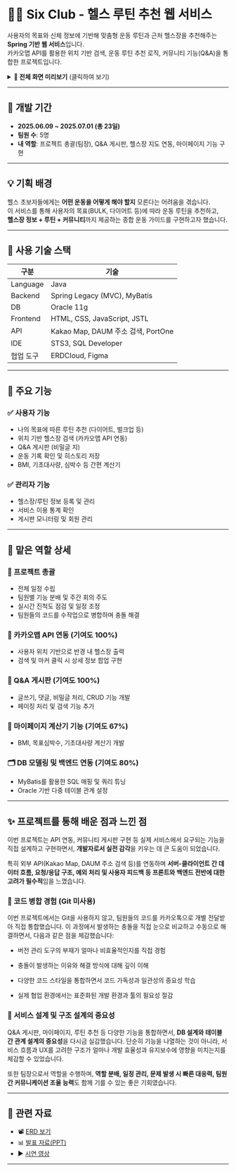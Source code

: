 # 🏋️‍♂️ Six Club - 헬스 루틴 추천 웹 서비스

사용자의 목표와 신체 정보에 기반해 맞춤형 운동 루틴과 근처 헬스장을 추천해주는 **Spring 기반 웹 서비스**입니다.  
카카오맵 API를 활용한 위치 기반 검색, 운동 루틴 추천 로직, 커뮤니티 기능(Q&A)을 통합한 프로젝트입니다.

<details>
<summary><strong>📸 전체 화면 미리보기</strong> (클릭하여 보기)</summary>

| 구분 | 화면 | 미리보기 |
|------|------|----------|
| 공통 | 메인 | <img height="300" alt="image" src="https://github.com/user-attachments/assets/b3b00f24-9b83-421d-8a23-9c40d5bef91f" /> |
| 공통 | 로그인 | <img height="300" alt="image" src="https://github.com/user-attachments/assets/19eae8ee-7a7c-42da-8b90-a21ad808114e" /> |
| 공통 | Q&A | <img height="300" alt="image" src="https://github.com/user-attachments/assets/c033edba-d801-4125-9a00-f102f8b92083" /> <img height="300" alt="image" src="https://github.com/user-attachments/assets/4a935887-c5d8-45bb-9bdc-eee9c04270e8" /> |
| 사용자 | 간편 계산기 | <img height="300" alt="image" src="https://github.com/user-attachments/assets/cccfe8b7-d7b9-46f4-88f8-fb447d977b12" /> |
| 사용자 | 구독관리 | <img height="300" alt="image" src="https://github.com/user-attachments/assets/eeaa5495-4240-43fc-b842-6ff69952ec39" /> <img height="300" alt="image" src="https://github.com/user-attachments/assets/20ee7e84-4fce-4f02-8113-648dcc4d2c3a" /> |
| 사용자 | 운동 하러가기 |<img height="300" alt="image" src="https://github.com/user-attachments/assets/fd7d7de1-41de-4573-8522-141c606876ad" /> <img height="300" alt="image" src="https://github.com/user-attachments/assets/162891c2-4b54-4afd-b04e-a06e41f3bf21" /><br> <img height="300" alt="image" src="https://github.com/user-attachments/assets/f1787689-69b5-4a2a-841e-61e3ef14d509" /> |
| 사용자 | 운동 히스토리 | <img height="300" alt="image" src="https://github.com/user-attachments/assets/0cee335b-b875-4679-b6f5-5fa73c8d7784" /> <img height="300" alt="image" src="https://github.com/user-attachments/assets/f20bb99b-d0ea-4143-8a78-bb71b26d2198" /> |
| 사용자 | 근처 헬스장 | <img height="300" alt="image" src="https://github.com/user-attachments/assets/a0ec1a10-2b4f-4b28-95e2-5f20ae9d0778" /> |
| 사용자 | 운동 장비 추천 | <img height="300" alt="image" src="https://github.com/user-attachments/assets/36b718f9-bee9-4872-8b03-a545a99539f6" /> |
| 관리자 | 관리자 메인 | <img height="300" alt="image" src="https://github.com/user-attachments/assets/9bb3e41d-1534-441f-8ab5-1e5c50723495" /> |
| 관리자 | 회원 목록 | <img height="300" alt="image" src="https://github.com/user-attachments/assets/65b37ed7-f6a3-4a36-9411-4f79c32633e2" /> |
| 관리자 | 통계 관리 | <img height="300" alt="image" src="https://github.com/user-attachments/assets/9f1c802e-2364-426c-a0ea-8aad497e0b40" /> |

</details>

---

## 📅 개발 기간

- **2025.06.09 ~ 2025.07.01 (총 23일)**  
- **팀원 수**: 5명  
- **내 역할**: 프로젝트 총괄(팀장), Q&A 게시판, 헬스장 지도 연동, 마이페이지 기능 구현

---

## 💡 기획 배경

헬스 초보자들에게는 **어떤 운동을 어떻게 해야 할지** 모른다는 어려움을 겪습니다.  
이 서비스를 통해 사용자의 목표(BULK, 다이어트 등)에 따라 운동 루틴을 추천하고,  
**헬스장 정보 + 루틴 + 커뮤니티**까지 제공하는 종합 운동 가이드를 구현하고자 했습니다.

---

## 🔧 사용 기술 스택

| 구분 | 기술 |
|------|------|
| Language | Java |
| Backend | Spring Legacy (MVC), MyBatis |
| DB | Oracle 11g |
| Frontend | HTML, CSS, JavaScript, JSTL |
| API | Kakao Map, DAUM 주소 검색, PortOne |
| IDE | STS3, SQL Developer |
| 협업 도구 | ERDCloud, Figma |

---

## 🧩 주요 기능

### ✅ 사용자 기능
- 나의 목표에 따른 루틴 추천 (다이어트, 벌크업 등)
- 위치 기반 헬스장 검색 (카카오맵 API 연동)
- Q&A 게시판 (비밀글 지)
- 운동 기록 확인 및 히스토리 저장
- BMI, 기초대사량, 심박수 등 간편 계산기

### ✅ 관리자 기능
- 헬스장/루틴 정보 등록 및 관리
- 서비스 이용 통계 확인
- 게시판 모니터링 및 회원 관리

---

## 📌 맡은 역할 상세
### 📅 프로젝트 총괄
- 전체 일정 수립
- 팀원별 기능 분배 및 주간 회의 주도
- 실시간 진척도 점검 및 일정 조정
- 팀원들의 코드를 수작업으로 병합하며 충돌 해결

### 🧭 카카오맵 API 연동 (기여도 100%)
- 사용자 위치 기반으로 반경 내 헬스장 출력
- 검색 및 마커 클릭 시 상세 정보 팝업 구현

### 🧩 Q&A 게시판 (기여도 100%)
- 글쓰기, 댓글, 비밀글 처리, CRUD 기능 개발
- 페이징 처리 및 검색 기능 추가

### 📁 마이페이지 계산기 기능 (기여도 67%)
- BMI, 목표심박수, 기초대사량 계산기 개발

### 🗂️ DB 모델링 및 백엔드 연동 (기여도 80%)
- MyBatis를 활용한 SQL 매핑 및 쿼리 튜닝
- Oracle 기반 다중 테이블 관계 설정

---

## ✨ 프로젝트를 통해 배운 점과 느낀 점

이번 프로젝트는 API 연동, 커뮤니티 게시판 구현 등 실제 서비스에서 요구되는 기능을 직접 설계하고 구현하면서, **개발자로서 실전 감각**을 키우는 데 큰 도움이 되었습니다.

특히 외부 API(Kakao Map, DAUM 주소 검색 등)를 연동하며 **서버-클라이언트 간 데이터 흐름, 요청/응답 구조, 예외 처리 및 사용자 피드백 등 프론트와 백엔드 전반에 대한 고려가 필수적**임을 느꼈습니다.

### 🔧 코드 병합 경험 (Git 미사용)

이번 프로젝트에서는 Git을 사용하지 않고, 팀원들의 코드를 카카오톡으로 개별 전달받아 직접 통합했습니다. 이 과정에서 발생하는 충돌을 직접 눈으로 비교하고 수동으로 해결하면서, 다음과 같은 점을 체감했습니다:

- 버전 관리 도구의 부재가 얼마나 비효율적인지를 직접 경험

- 충돌이 발생하는 이유와 해결 방식에 대해 깊이 이해

- 다양한 코드 스타일을 통합하면서 코드 가독성과 일관성의 중요성 학습

- 실제 협업 환경에서는 표준화된 개발 환경과 툴의 필요성 절감

### 🧩 서비스 설계 및 구조 설계의 중요성

Q&A 게시판, 마이페이지, 루틴 추천 등 다양한 기능을 통합하면서, **DB 설계와 테이블 간 관계 설계의 중요성**을 다시금 실감했습니다.
단순히 기능을 나열하는 것이 아니라, 서비스 흐름과 UX를 고려한 구조가 얼마나 개발 효율성과 유지보수에 영향을 미치는지를 체감할 수 있었습니다.

또한 팀장으로서 역할을 수행하며, **역할 분배, 일정 관리, 문제 발생 시 빠른 대응력, 팀원 간 커뮤니케이션 조율 능력**도 함께 기를 수 있는 좋은 기회였습니다.

---

## 🔗 관련 자료

- 📽️ [ERD 보기](https://drive.google.com/file/d/1n9HLfJO5Wy249rfhEKLDPgXreGYw8PHe/view?usp=sharing)  
- 📊 [발표 자료(PPT)](https://docs.google.com/presentation/d/1vfPrJWHc8aXNnSzVaXhsYdm67C1KBYMj/edit?usp=sharing&ouid=106436189513240672230&rtpof=true&sd=true)  
- ▶️ [시연 영상](https://drive.google.com/file/d/19kCE1w9HylECoXPGQJjLQpq3XAsk71DK/view?usp=sharing)

---

